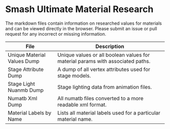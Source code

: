 # Smash Ultimate Material Research
The markdown files contain information on researched values for materials and can be viewed directly
in the browser. Please submit an issue or pull request for any incorrect or missing information.

| File | Description |
| --- | --- |
| Unique Material Values Dump | Unique values or all boolean values for material params with associated paths. |
| Stage Attribute Dump | A dump of all vertex attributes used for stage models. |
| Stage Light Nuanmb Dump | Stage lighting data from animation files. |
| Numatb Xml Dump | All numatb files converted to a more readable xml format. |
| Material Labels by Name | Lists all material labels used for a particular material name. |
